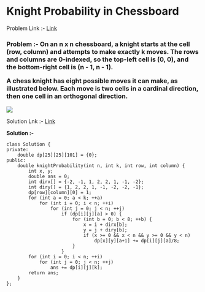 # Knight Probability in Chessboard

Problem Link :- [Link](https://leetcode.com/problems/knight-probability-in-chessboard/)

<h3>
Problem :- On an n x n chessboard, a knight starts at the cell (row, column) and attempts to make exactly k moves. The rows and columns are 0-indexed, so the top-left cell is (0, 0), and the bottom-right cell is (n - 1, n - 1).

A chess knight has eight possible moves it can make, as illustrated below. Each move is two cells in a cardinal direction, then one cell in an orthogonal direction.
</h3>

<img src="https://assets.leetcode.com/uploads/2018/10/12/knight.png">

Solution Lnk :- [Link](https://leetcode.com/problems/knight-probability-in-chessboard/submissions/875911227/)

**Solution :-**
```
class Solution {
private:
    double dp[25][25][101] = {0};
public:
    double knightProbability(int n, int k, int row, int column) {
        int x, y;
        double ans = 0;
        int dirx[] = {-2, -1, 1, 2, 2, 1, -1, -2};
        int diry[] = {1, 2, 2, 1, -1, -2, -2, -1};
        dp[row][column][0] = 1;
        for (int a = 0; a < k; ++a)
            for (int i = 0; i < n; ++i)
                for (int j = 0; j < n; ++j)
                    if (dp[i][j][a] > 0) {
                        for (int b = 0; b < 8; ++b) {
                            x = i + dirx[b];
                            y = j + diry[b];
                            if (x >= 0 && x < n && y >= 0 && y < n)
                                dp[x][y][a+1] += dp[i][j][a]/8;
                        }
                    }
        for (int i = 0; i < n; ++i)
            for (int j = 0; j < n; ++j)
                ans += dp[i][j][k];
        return ans;
    }
};
```
